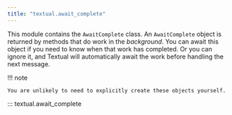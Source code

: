 ```yaml
---
title: "textual.await_complete"
---
```


This module contains the `AwaitComplete` class.
An `AwaitComplete` object is returned by methods that do work in the *background*.
You can await this object if you need to know when that work has completed.
Or you can ignore it, and Textual will automatically await the work before handling the next message.

!!! note

    You are unlikely to need to explicitly create these objects yourself.


::: textual.await_complete
